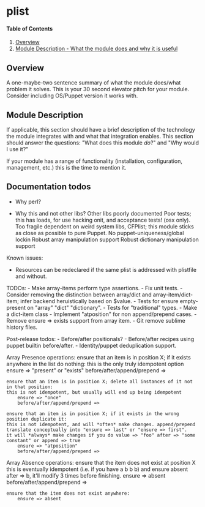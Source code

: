 # plist

#### Table of Contents

1. [Overview](#overview)
2. [Module Description - What the module does and why it is useful](#module-description)

## Overview

A one-maybe-two sentence summary of what the module does/what problem it solves.
This is your 30 second elevator pitch for your module. Consider including
OS/Puppet version it works with.

## Module Description

If applicable, this section should have a brief description of the technology
the module integrates with and what that integration enables. This section
should answer the questions: "What does this module *do*?" and "Why would I use
it?"

If your module has a range of functionality (installation, configuration,
management, etc.) this is the time to mention it.

## Documentation todos
- Why perl?

- Why this and not other libs?
	Other libs poorly documented
	Poor tests; this has loads, for use hacking onit, and acceptance tests! (osx only).
	Too fragile dependent on weird system libs, CFPlist; this module sticks as close as possible to pure Puppet.
	No puppet-uniqueness/global lockin
	Robust array manipulation support
	Robust dictionary manipulation support

Known issues:
- Resources can be redeclared if the same plist is addressed with plistfile and without.

TODOs:
	- Make array-items perform type assertions. 
	- Fix unit tests.
	- Consider removing the distinction between array/dict and array-item/dict-item; infer backend heruistically based on $value.
	- Tests for ensure empty-present on "array" "dict" "dictionary".
	- Tests for "traditional" types.
	- Make a dict-item class
	- Implement "atposition" for non append/prepend cases.
	- Remove ensure => exists support from array item.
	- Git remove sublime history files.

Post-release todos:
	- Before/after positionals?
	- Before/after recipes using puppet builtin before/after.
	- Identity/puppet deduplication support.


Array Presence operations:
	ensure that an item is in position X; if it exists anywhere in the list do nothing:
	this is the only truly idempotent option
		ensure => "present" or "exists"
		before/after/append/prepend =>

	ensure that an item is in position X; delete all instances of it not in that position:
	this is not idempotent, but usually will end up being idempotent
		ensure => "once"
		before/after/append/prepend =>

	ensure that an item is in position X; if it exists in the wrong position duplicate it: 
	this is not idempotent, and will *often* make changes. append/prepend translate conceptually into "ensure => last" or "ensure => first".
	it will *always* make changes if you do value => "foo" after => "some constant" or append => true
		ensure => "atposition"
		before/after/append/prepend =>

Array Absence operations:
	ensure that the item does not exist at position X
	this is eventually idempotent (i.e. if you have a b b b) and ensure absent after => b, it'll modify 3 times before finishing.
		ensure => absent
		before/after/append/prepend =>

	ensure that the item does not exist anywhere:
		ensure => absent
